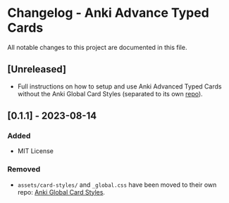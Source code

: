 # Changelog - Anki Advance Typed Cards

All notable changes to this project are documented in this file.

## [Unreleased]

- Full instructions on how to setup and use Anki Advanced Typed Cards without the Anki Global Card Styles (separated to its own [repo](https://github.com/jacobcassidy/anki-global-card-styles)).

## [0.1.1] - 2023-08-14

### Added

- MIT License

### Removed

- `assets/card-styles/` and `_global.css` have been moved to their own repo: [Anki Global Card Styles](https://github.com/jacobcassidy/anki-global-card-styles).
